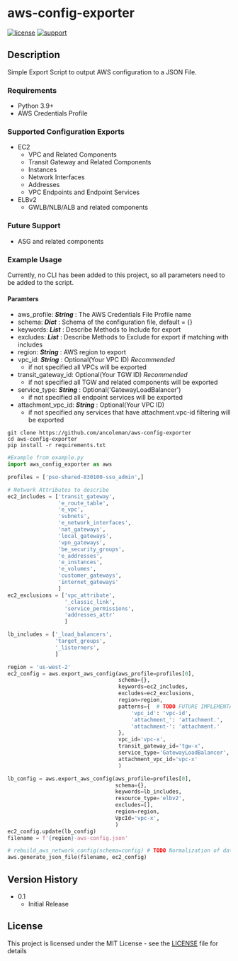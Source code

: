 # aws-config-exporter


[![license](https://img.shields.io/badge/license-MIT-blue.svg)](./LICENSE) [![support](https://img.shields.io/badge/Support%20Level-Community-yellowgreen)](./SUPPORT.md)

## Description
Simple Export Script to output AWS configuration to a JSON File.

### Requirements
* Python 3.9+
* AWS Credentials Profile

### Supported Configuration Exports
* EC2
  * VPC and Related Components
  * Transit Gateway and Related Components
  * Instances
  * Network Interfaces
  * Addresses
  * VPC Endpoints and Endpoint Services
* ELBv2
  * GWLB/NLB/ALB and related components

### Future Support
* ASG and related components

### Example Usage
Currently, no CLI has been added to this project, so all parameters need to be added to the script.

#### Paramters
* aws_profile: **_String_** : The AWS Credentials File Profile name 
* schema: **_Dict_** : Schema of the configuration file, default = {}
* keywords: **_List_** : Describe Methods to Include for export
* excludes: **_List_** : Describe Methods to Exclude for export if matching with includes
* region: **_String_** : AWS region to export
* vpc_id: **_String_** : Optional(Your VPC ID) _Recommended_
  * if not specified all VPCs will be exported 
* transit_gateway_id: Optional(Your TGW ID) _Recommended_
  * if not specified all TGW and related components will be exported 
* service_type: **_String_** : Optional('GatewayLoadBalancer')
  * if not specified all endpoint services will be exported 
* attachment_vpc_id: **_String_** : Optional(Your VPC ID)
  * if not specified any services that have attachment.vpc-id filtering will be exported

```
git clone https://github.com/ancoleman/aws-config-exporter
cd aws-config-exporter
pip install -r requirements.txt
```

```python
#Example from example.py
import aws_config_exporter as aws

profiles = ['pso-shared-830100-sso_admin',]

# Network Attributes to describe
ec2_includes = ['transit_gateway',
                'e_route_table',
                'e_vpc',
                'subnets',
                'e_network_interfaces',
                'nat_gateways',
                'local_gateways',
                'vpn_gateways',
                'be_security_groups',
                'e_addresses',
                'e_instances',
                'e_volumes',
                'customer_gateways',
                'internet_gateways'
                ]
ec2_exclusions = ['vpc_attribute',
                  '_classic_link',
                  'service_permissions',
                  'addresses_attr'
                  ]

lb_includes = ['_load_balancers',
               'target_groups',
               '_listerners',
               ]

region = 'us-west-2'
ec2_config = aws.export_aws_config(aws_profile=profiles[0],
                                   schema={},
                                   keywords=ec2_includes,
                                   excludes=ec2_exclusions,
                                   region=region,
                                   patterns={  # TODO FUTURE IMPLEMENTATION
                                       'vpc_id': 'vpc-id',
                                       'attachment_': 'attachment.',
                                       'attachment-': 'attachment.'
                                   },
                                   vpc_id='vpc-x',
                                   transit_gateway_id='tgw-x',
                                   service_type='GatewayLoadBalancer',
                                   attachment_vpc_id='vpc-x'
                                   )

lb_config = aws.export_aws_config(aws_profile=profiles[0],
                                  schema={},
                                  keywords=lb_includes,
                                  resource_type='elbv2',
                                  excludes=[],
                                  region=region,
                                  VpcId='vpc-x',
                                  )
ec2_config.update(lb_config)
filename = f'{region}-aws-config.json'

# rebuild_aws_network_config(schema=config) # TODO Normalization of data
aws.generate_json_file(filename, ec2_config)

```


## Version History


* 0.1
    * Initial Release

## License
This project is licensed under the MIT License - see the [LICENSE](./LICENSE) file for details
